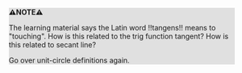 <div style="margin:2em; background-color: #e0e0e0;">

<strong>⚠️NOTE️️️⚠️</strong>

The learning material says the Latin word !!tangens!! means to "touching". How is this related to the trig function tangent? How is this related to secant line?

Go over unit-circle definitions again.
</div>


